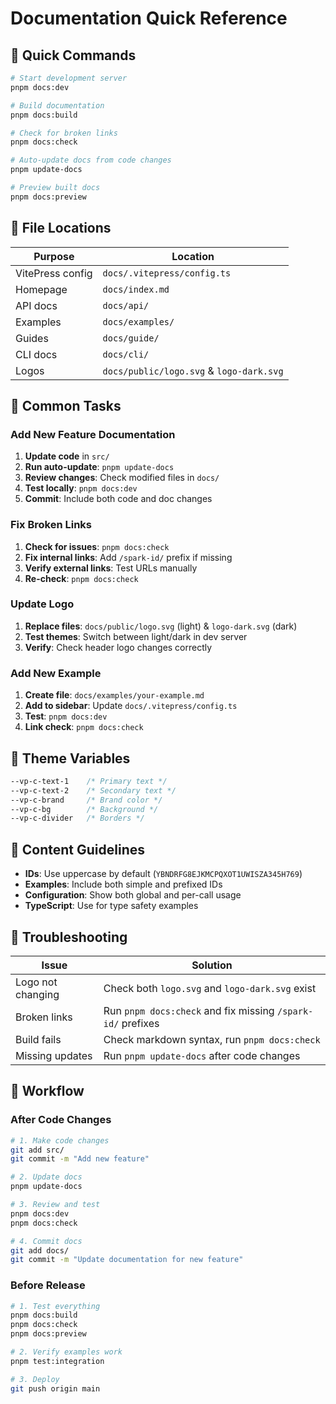 # Documentation Quick Reference

## 🚀 Quick Commands

```bash
# Start development server
pnpm docs:dev

# Build documentation
pnpm docs:build

# Check for broken links
pnpm docs:check

# Auto-update docs from code changes
pnpm update-docs

# Preview built docs
pnpm docs:preview
```

## 📁 File Locations

| Purpose          | Location                                 |
| ---------------- | ---------------------------------------- |
| VitePress config | `docs/.vitepress/config.ts`              |
| Homepage         | `docs/index.md`                          |
| API docs         | `docs/api/`                              |
| Examples         | `docs/examples/`                         |
| Guides           | `docs/guide/`                            |
| CLI docs         | `docs/cli/`                              |
| Logos            | `docs/public/logo.svg` & `logo-dark.svg` |

## 🔧 Common Tasks

### Add New Feature Documentation

1. **Update code** in `src/`
2. **Run auto-update**: `pnpm update-docs`
3. **Review changes**: Check modified files in `docs/`
4. **Test locally**: `pnpm docs:dev`
5. **Commit**: Include both code and doc changes

### Fix Broken Links

1. **Check for issues**: `pnpm docs:check`
2. **Fix internal links**: Add `/spark-id/` prefix if missing
3. **Verify external links**: Test URLs manually
4. **Re-check**: `pnpm docs:check`

### Update Logo

1. **Replace files**: `docs/public/logo.svg` (light) & `logo-dark.svg` (dark)
2. **Test themes**: Switch between light/dark in dev server
3. **Verify**: Check header logo changes correctly

### Add New Example

1. **Create file**: `docs/examples/your-example.md`
2. **Add to sidebar**: Update `docs/.vitepress/config.ts`
3. **Test**: `pnpm docs:dev`
4. **Link check**: `pnpm docs:check`

## 🎨 Theme Variables

```css
--vp-c-text-1    /* Primary text */
--vp-c-text-2    /* Secondary text */
--vp-c-brand     /* Brand color */
--vp-c-bg        /* Background */
--vp-c-divider   /* Borders */
```

## 📝 Content Guidelines

- **IDs**: Use uppercase by default (`YBNDRFG8EJKMCPQXOT1UWISZA345H769`)
- **Examples**: Include both simple and prefixed IDs
- **Configuration**: Show both global and per-call usage
- **TypeScript**: Use for type safety examples

## 🚨 Troubleshooting

| Issue             | Solution                                                    |
| ----------------- | ----------------------------------------------------------- |
| Logo not changing | Check both `logo.svg` and `logo-dark.svg` exist             |
| Broken links      | Run `pnpm docs:check` and fix missing `/spark-id/` prefixes |
| Build fails       | Check markdown syntax, run `pnpm docs:check`                |
| Missing updates   | Run `pnpm update-docs` after code changes                   |

## 🔄 Workflow

### After Code Changes

```bash
# 1. Make code changes
git add src/
git commit -m "Add new feature"

# 2. Update docs
pnpm update-docs

# 3. Review and test
pnpm docs:dev
pnpm docs:check

# 4. Commit docs
git add docs/
git commit -m "Update documentation for new feature"
```

### Before Release

```bash
# 1. Test everything
pnpm docs:build
pnpm docs:check
pnpm docs:preview

# 2. Verify examples work
pnpm test:integration

# 3. Deploy
git push origin main
```
